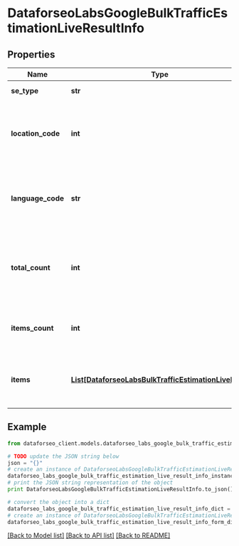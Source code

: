 # DataforseoLabsGoogleBulkTrafficEstimationLiveResultInfo


## Properties

Name | Type | Description | Notes
------------ | ------------- | ------------- | -------------
**se_type** | **str** | search engine type | [optional] 
**location_code** | **int** | location code in a POST array if there is no data, then the value is null | [optional] 
**language_code** | **str** | language code in a POST array if there is no data, then the value is null | [optional] 
**total_count** | **int** | total amount of results in our database relevant to your request | [optional] 
**items_count** | **int** | the number of results returned in the items array | [optional] 
**items** | [**List[DataforseoLabsBulkTrafficEstimationLiveItem]**](DataforseoLabsBulkTrafficEstimationLiveItem.md) | array of items with relevant traffic estimation data | [optional] 

## Example

```python
from dataforseo_client.models.dataforseo_labs_google_bulk_traffic_estimation_live_result_info import DataforseoLabsGoogleBulkTrafficEstimationLiveResultInfo

# TODO update the JSON string below
json = "{}"
# create an instance of DataforseoLabsGoogleBulkTrafficEstimationLiveResultInfo from a JSON string
dataforseo_labs_google_bulk_traffic_estimation_live_result_info_instance = DataforseoLabsGoogleBulkTrafficEstimationLiveResultInfo.from_json(json)
# print the JSON string representation of the object
print DataforseoLabsGoogleBulkTrafficEstimationLiveResultInfo.to_json()

# convert the object into a dict
dataforseo_labs_google_bulk_traffic_estimation_live_result_info_dict = dataforseo_labs_google_bulk_traffic_estimation_live_result_info_instance.to_dict()
# create an instance of DataforseoLabsGoogleBulkTrafficEstimationLiveResultInfo from a dict
dataforseo_labs_google_bulk_traffic_estimation_live_result_info_form_dict = dataforseo_labs_google_bulk_traffic_estimation_live_result_info.from_dict(dataforseo_labs_google_bulk_traffic_estimation_live_result_info_dict)
```
[[Back to Model list]](../README.md#documentation-for-models) [[Back to API list]](../README.md#documentation-for-api-endpoints) [[Back to README]](../README.md)


